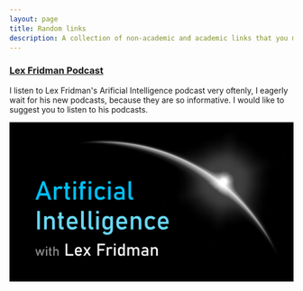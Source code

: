 ```yaml
---
layout: page
title: Random links
description: A collection of non-academic and academic links that you may find interesting
---
```


<section>
  <h3><a href="https://www.youtube.com/lexfridman">Lex Fridman Podcast</a></h3>
  <p>I listen to Lex Fridman's Arificial Intelligence podcast very oftenly, I eagerly wait for his new podcasts, because they are so informative. I would like to suggest you to listen to his podcasts.</p>
  <div class="4u">
	<span class="image fit"><img src="assets/images/lexfriman_1.png" alt="" /></span>
	</div>
  </section>
